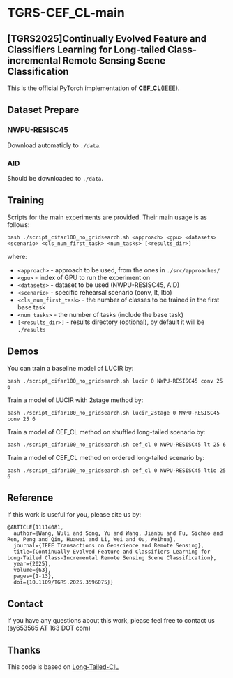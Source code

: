 # TGRS-CEF_CL-main
<!-- ## News
___ -->
## [TGRS2025]Continually Evolved Feature and Classifiers Learning for Long-tailed Class-incremental Remote Sensing Scene Classification

This is the official PyTorch implementation of **CEF_CL**([IEEE](https://ieeexplore.ieee.org/document/11114081)).

## Dataset Prepare

### NWPU-RESISC45
Download automaticly to `./data`.
### AID
Should be downloaded to `./data`. 

## Training

Scripts for the main experiments are provided. Their main usage is as follows: 

```
bash ./script_cifar100_no_gridsearch.sh <approach> <gpu> <datasets> <scenario> <cls_num_first_task> <num_tasks> [<results_dir>]
```

where: 
    
* `<approach>` - approach to be used, from the ones in `./src/approaches/`
* `<gpu>` - index of GPU to run the experiment on
* `<datasets>` - dataset to be used (NWPU-RESISC45, AID)
* `<scenario>` - specific rehearsal scenario (conv, lt, ltio)
* `<cls_num_first_task>` - the number of classes to be trained in the first base task
* `<num_tasks>` - the number of tasks (include the base task)
* `[<results_dir>]` - results directory (optional), by default it will be `./results`

## Demos


You can train a baseline model of LUCIR by:

```
bash ./script_cifar100_no_gridsearch.sh lucir 0 NWPU-RESISC45 conv 25 6
```

Train a model of LUCIR with 2stage method by:

```
bash ./script_cifar100_no_gridsearch.sh lucir_2stage 0 NWPU-RESISC45 conv 25 6
```

Train a model of CEF_CL method on shuffled long-tailed scenario by:

```
bash ./script_cifar100_no_gridsearch.sh cef_cl 0 NWPU-RESISC45 lt 25 6
```

Train a model of CEF_CL method on ordered long-tailed scenario by:

```
bash ./script_cifar100_no_gridsearch.sh cef_cl 0 NWPU-RESISC45 ltio 25 6
```



## Reference

If this work is useful for you, please cite us by:
```
@ARTICLE{11114081,
  author={Wang, Wuli and Song, Yu and Wang, Jianbu and Fu, Sichao and Ren, Peng and Qin, Huawei and Li, Wei and Ou, Weihua},
  journal={IEEE Transactions on Geoscience and Remote Sensing}, 
  title={Continually Evolved Feature and Classifiers Learning for Long-Tailed Class-Incremental Remote Sensing Scene Classification}, 
  year={2025},
  volume={63},
  pages={1-13},
  doi={10.1109/TGRS.2025.3596075}}
```

## Contact

If you have any questions about this work, please feel free to contact us (sy653565 AT 163 DOT com)

## Thanks

This code is based on [Long-Tailed-CIL](https://github.com/xialeiliu/Long-Tailed-CIL)



